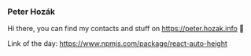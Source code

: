 ### Peter Hozák

Hi there, you can find my contacts and stuff on https://peter.hozak.info 🍊

Link of the day: https://www.npmjs.com/package/react-auto-height
